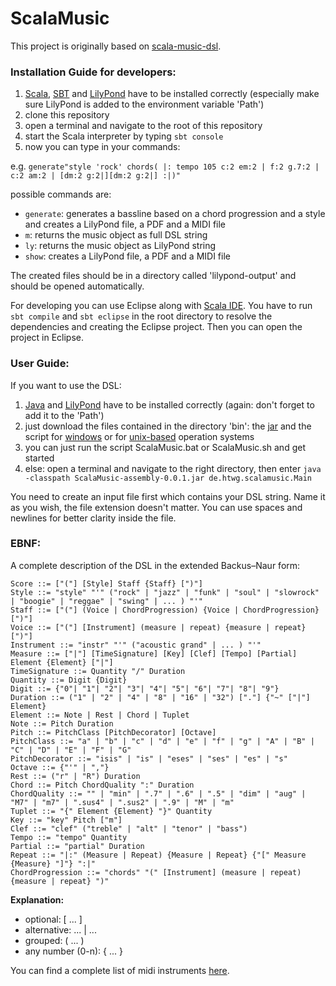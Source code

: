 # ScalaMusic

This project is originally based on [scala-music-dsl](https://github.com/RadicalCadence/scala-music-dsl).

### Installation Guide for developers:

1. [Scala](http://www.scala-lang.org/), [SBT](http://www.scala-sbt.org/) and [LilyPond](http://www.lilypond.org/index.html) have to be installed correctly (especially make sure LilyPond is added to the environment variable 'Path')
2. clone this repository
3. open a terminal and navigate to the root of this repository
4. start the Scala interpreter by typing `sbt console`
5. now you can type in your commands:

e.g. `generate"style 'rock' chords( |: tempo 105 c:2 em:2 | f:2 g.7:2 | c:2 am:2 | [dm:2 g:2|][dm:2 g:2|] :|)"`

possible commands are:
* `generate`: generates a bassline based on a chord progression and a style and creates a LilyPond file, a PDF and a MIDI file
* `m`:        returns the music object as full DSL string
* `ly`:       returns the music object as LilyPond string
* `show`:     creates a LilyPond file, a PDF and a MIDI file

The created files should be in a directory called 'lilypond-output' and should be opened automatically.

For developing you can use Eclipse along with [Scala IDE](http://scala-ide.org/).
You have to run `sbt compile` and `sbt eclipse` in the root directory to resolve the dependencies and creating the Eclipse project. Then you can open the project in Eclipse.

### User Guide:

If you want to use the DSL:

1. [Java](https://java.com/de/download/) and [LilyPond](http://www.lilypond.org/index.html) have to be installed correctly (again: don't forget to add it to the 'Path')
2. just download the files contained in the directory 'bin':
the [jar](https://github.com/Hettwein/ScalaMusic/raw/master/bin/ScalaMusic-assembly-0.0.1.jar) and the script for [windows](https://raw.githubusercontent.com/Hettwein/ScalaMusic/master/bin/ScalaMusic.bat) or for [unix-based](https://raw.githubusercontent.com/Hettwein/ScalaMusic/master/bin/ScalaMusic.sh) operation systems
3. you can just run the script ScalaMusic.bat or ScalaMusic.sh and get started
4. else: open a terminal and navigate to the right directory, then enter `java -classpath ScalaMusic-assembly-0.0.1.jar de.htwg.scalamusic.Main`

You need to create an input file first which contains your DSL string. Name it as you wish, the file extension doesn't matter.
You can use spaces and newlines for better clarity inside the file.



### EBNF:

A complete description of the DSL in the extended Backus–Naur form:

```
Score ::= ["("] [Style] Staff {Staff} [")"]
Style ::= "style" "'" ("rock" | "jazz" | "funk" | "soul" | "slowrock" | "boogie" | "reggae" | "swing" | ... ) "'"
Staff ::= ["("] (Voice | ChordProgression) {Voice | ChordProgression} [")"]
Voice ::= ["("] [Instrument] (measure | repeat) {measure | repeat} [")"]
Instrument ::= "instr" "'" ("acoustic grand" | ... ) "'"
Measure ::= ["|"] [TimeSignature] [Key] [Clef] [Tempo] [Partial] Element {Element} ["|"]
TimeSignature ::= Quantity "/" Duration
Quantity ::= Digit {Digit}
Digit ::= {"0"| "1"| "2"| "3"| "4"| "5"| "6"| "7"| "8"| "9"}
Duration ::= ("1" | "2" | "4" | "8" | "16" | "32") ["."] {"~" ["|"] Element}
Element ::= Note | Rest | Chord | Tuplet
Note ::= Pitch Duration
Pitch ::= PitchClass [PitchDecorator] [Octave]
PitchClass ::= "a" | "b" | "c" | "d" | "e" | "f" | "g" | "A" | "B" | "C" | "D" | "E" | "F" | "G"
PitchDecorator ::= "isis" | "is" | "eses" | "ses" | "es" | "s"
Octave ::= {"'" | ","}
Rest ::= ("r" | "R") Duration
Chord ::= Pitch ChordQuality ":" Duration
ChordQuality ::= "" | "min" | ".7" | ".6" | ".5" | "dim" | "aug" | "M7" | "m7" | ".sus4" | ".sus2" | ".9" | "M" | "m"
Tuplet ::= "{" Element {Element} "}" Quantity
Key ::= "key" Pitch ["m"]
Clef ::= "clef" ("treble" | "alt" | "tenor" | "bass")
Tempo ::= "tempo" Quantity
Partial ::= "partial" Duration
Repeat ::= "|:" (Measure | Repeat) {Measure | Repeat} {"[" Measure {Measure} "]"} ":|"
ChordProgression ::= "chords" "(" [Instrument] (measure | repeat) {measure | repeat} ")"
```


**Explanation:**

* optional: [ ... ]
* alternative: ... | ...
* grouped: ( ... )
* any number (0-n): { ... }

You can find a complete list of midi instruments [here](http://lilypond.org/doc/v2.18/Documentation/notation/midi-instruments).
